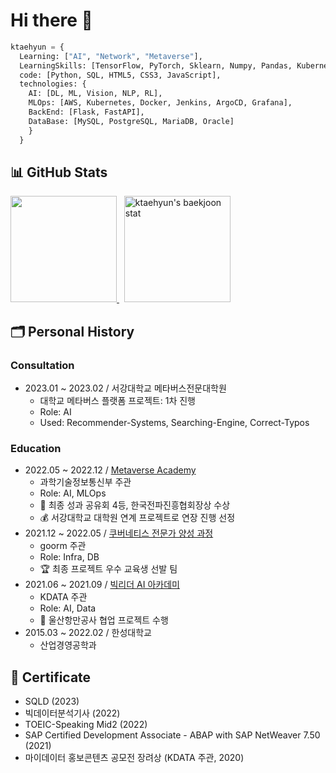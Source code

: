 # Hi there 🐶

```python
ktaehyun = {
  Learning: ["AI", "Network", "Metaverse"],
  LearningSkills: [TensorFlow, PyTorch, Sklearn, Numpy, Pandas, Kubernetes, Docker, Unity],
  code: [Python, SQL, HTML5, CSS3, JavaScript],
  technologies: {
    AI: [DL, ML, Vision, NLP, RL],
    MLOps: [AWS, Kubernetes, Docker, Jenkins, ArgoCD, Grafana],
    BackEnd: [Flask, FastAPI],
    DataBase: [MySQL, PostgreSQL, MariaDB, Oracle]
    }
  }
```

## 📊 GitHub Stats

<div>
  <p align="left">
    <a href="https://git.io/streak-stats">
      <img height="170" src="http://github-readme-streak-stats.herokuapp.com?user=ktaehyun&theme=tokyonight_duo&date_format=%5BY%20%5DM%20j" />
    </a>
    &nbsp;
    <a href="https://solved.ac/xoguswndeld">
      <img height="170" src="http://mazassumnida.wtf/api/v2/generate_badge?boj=xoguswndeld" alt="ktaehyun's baekjoon stat" />
    </a>
  </p>
</div>

## 🗂 Personal History
### Consultation
- 2023.01 ~ 2023.02 / 서강대학교 메타버스전문대학원
  - 대학교 메타버스 플랫폼 프로젝트: 1차 진행
  - Role: AI
  - Used: Recommender-Systems, Searching-Engine, Correct-Typos
### Education
- 2022.05 ~ 2022.12 / [Metaverse Academy](https://mtvs.kr/)
  - 과학기술정보통신부 주관
  - Role: AI, MLOps
  - 🥈 최종 성과 공유회 4등, 한국전파진흥협회장상 수상
  - 💰 서강대학교 대학원 연계 프로젝트로 연장 진행 선정
- 2021.12 ~ 2022.05 / [쿠버네티스 전문가 양성 과정](https://goorm.notion.site/3-beda6e9d0af346a58ffab67cfac8b491)
  - goorm 주관
  - Role: Infra, DB
  - 🏆 최종 프로젝트 우수 교육생 선발 팀
- 2021.06 ~ 2021.09 / [빅리더 AI 아카데미](https://bigleader.net/)
  - KDATA 주관
  - Role: AI, Data
  - 🥉 울산항만공사 협업 프로젝트 수행
- 2015.03 ~ 2022.02 / 한성대학교
  - 산업경영공학과

## 📜 Certificate
  - SQLD (2023)
  - 빅데이터분석기사 (2022)
  - TOEIC-Speaking Mid2 (2022)
  - SAP Certified Development Associate - ABAP with SAP NetWeaver 7.50 (2021)
  - 마이데이터 홍보콘텐츠 공모전 장려상 (KDATA 주관, 2020)
